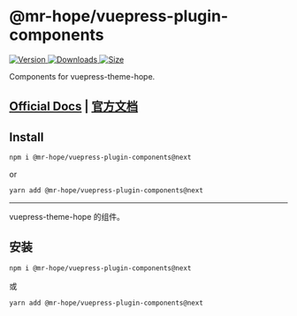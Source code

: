 # @mr-hope/vuepress-plugin-components

[![Version](https://img.shields.io/npm/v/@mr-hope/vuepress-plugin-components/next.svg?style=flat-square&logo=npm) ![Downloads](https://img.shields.io/npm/dm/@mr-hope/vuepress-plugin-components.svg?style=flat-square&logo=npm) ![Size](https://img.shields.io/bundlephobia/min/@mr-hope/vuepress-plugin-components?style=flat-square&logo=npm)](https://www.npmjs.com/package/@mr-hope/vuepress-plugin-components)

Components for vuepress-theme-hope.

## [Official Docs](https://vuepress-theme-hope.github.io/v2/components/) | [官方文档](https://vuepress-theme-hope.gitee.io/v2/components/zh/)

## Install

```bash
npm i @mr-hope/vuepress-plugin-components@next
```

or

```bash
yarn add @mr-hope/vuepress-plugin-components@next
```

---

vuepress-theme-hope 的组件。

## 安装

```bash
npm i @mr-hope/vuepress-plugin-components@next
```

或

```bash
yarn add @mr-hope/vuepress-plugin-components@next
```
